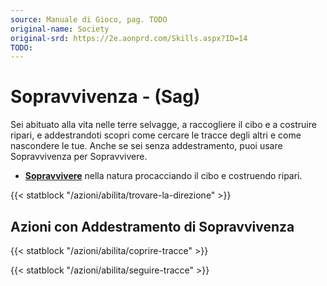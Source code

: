 ```yaml
---
source: Manuale di Gioco, pag. TODO
original-name: Society
original-srd: https://2e.aonprd.com/Skills.aspx?ID=14
TODO:
---
```


# Sopravvivenza - (Sag)

Sei abituato alla vita nelle terre selvagge, a raccogliere il cibo e a costruire
ripari, e addestrandoti scopri come cercare le tracce degli altri e come
nascondere le tue. Anche se sei senza addestramento, puoi usare Sopravvivenza
per Sopravvivere.

- **[Sopravvivere](/azioni/abilita/sopravvivere)** nella natura procacciando il
  cibo e costruendo ripari.

{{< statblock "/azioni/abilita/trovare-la-direzione" >}}

## Azioni con Addestramento di Sopravvivenza

{{< statblock "/azioni/abilita/coprire-tracce" >}}

{{< statblock "/azioni/abilita/seguire-tracce" >}}
